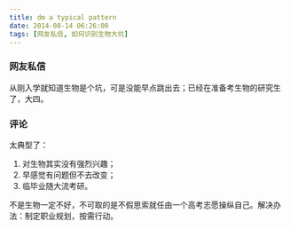 ```yaml
---
title: dm a typical pattern
date: 2014-08-14 06:26:00
tags: [网友私信, 如何识别生物大坑]
---
```


### 网友私信
从刚入学就知道生物是个坑，可是没能早点跳出去；已经在准备考生物的研究生了，大四。

### 评论
太典型了：

1. 对生物其实没有强烈兴趣；
2. 早感觉有问题但不去改变；
3. 临毕业随大流考研。

不是生物一定不好，不可取的是不假思索就任由一个高考志愿操纵自己。解决办法：制定职业规划，按需行动。
